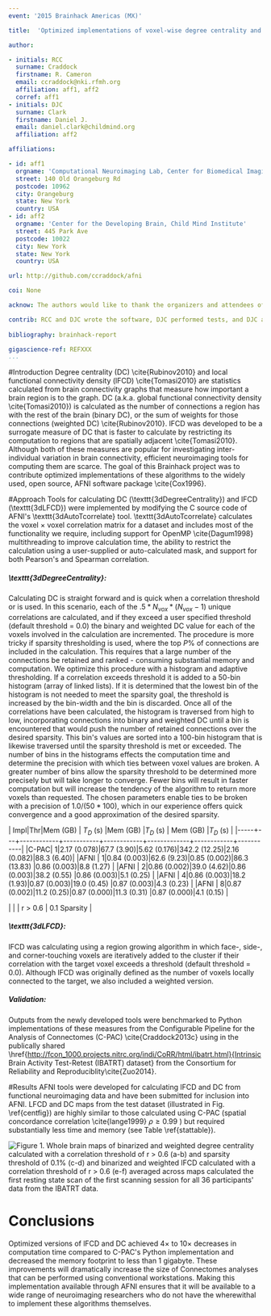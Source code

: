 ```yaml
---
event: '2015 Brainhack Americas (MX)'

title:  'Optimized implementations of voxel-wise degree centrality and local functional connectivity density mapping in AFNI'

author:

- initials: RCC
  surname: Craddock
  firstname: R. Cameron
  email: ccraddock@nki.rfmh.org
  affiliation: aff1, aff2
  corref: aff1
- initials: DJC
  surname: Clark
  firstname: Daniel J.
  email: daniel.clark@childmind.org
  affiliation: aff2

affiliations: 

- id: aff1
  orgname: 'Computational Neuroimaging Lab, Center for Biomedical Imaging and Neuromodulation, Nathan Kline Institute for Psychiatric Research'
  street: 140 Old Orangeburg Rd
  postcode: 10962
  city: Orangeburg
  state: New York
  country: USA
- id: aff2
  orgname: 'Center for the Developing Brain, Child Mind Institute'
  street: 445 Park Ave
  postcode: 10022
  city: New York
  state: New York
  country: USA

url: http://github.com/ccraddock/afni

coi: None

acknow: The authors would like to thank the organizers and attendees of Brainhack MX and the developers of AFNI. This project was funded in part by a Educational Research Grant from Amazon Web Services.

contrib: RCC and DJC wrote the software, DJC performed tests, and DJC and RCC wrote the report.
  
bibliography: brainhack-report

gigascience-ref: REFXXX
...
```


#Introduction
Degree centrality (DC) \cite{Rubinov2010} and local functional connectivity density (lFCD) \cite{Tomasi2010} are statistics calculated from brain connectivity graphs that measure how important a brain region is to the graph. DC (a.k.a. global functional connectivity density \cite{Tomasi2010}) is calculated as the number of connections a region has with the rest of the brain (binary DC), or the sum of weights for those connections (weighted DC) \cite{Rubinov2010}. lFCD was developed to be a surrogate measure of DC that is faster to calculate by restricting its computation to regions that are spatially adjacent \cite{Tomasi2010}. Although both of these measures are popular for investigating inter-individual variation in brain connectivity, efficient neuroimaging tools for computing them are scarce. The goal of this Brainhack project was to contribute optimized implementations of these algorithms to the widely used, open source, AFNI software package \cite{Cox1996}.

#Approach
Tools for calculating DC (\texttt{3dDegreeCentrality}) and lFCD (\texttt{3dLFCD}) were implemented by modifying the C source code of AFNI's \texttt{3dAutoTcorrelate} tool. \texttt{3dAutoTcorrelate} calculates the voxel $\times$ voxel correlation matrix for a dataset and includes most of the functionality we require, including support for OpenMP \cite{Dagum1998} multithreading to improve calculation time, the ability to restrict the calculation using a user-supplied or auto-calculated mask, and support for both Pearson's and Spearman correlation.

##### \texttt{3dDegreeCentrality}:
Calculating DC is straight forward and is quick when a correlation threshold or is used. In this scenario, each of the $.5*N_{vox}*(N_{vox}-1)$ unique correlations are calculated, and if they exceed a user specified threshold (default threshold = 0.0) the binary and weighted DC value for each of the voxels involved in the calculation are incremented. The procedure is more tricky if sparsity thresholding is used, where the top $P\%$ of connections are included in the calculation. This requires that a large number of the connections be retained and ranked - consuming substantial memory and computation. We optimize this procedure with a histogram and adaptive thresholding. If a correlation exceeds threshold it is added to a 50-bin histogram (array of linked lists). If it is determined that the lowest bin of the histogram is not needed to meet the sparsity goal, the threshold is increased by the bin-width and the bin is discarded. Once all of the correlations have been calculated, the histogram is traversed from high to low, incorporating connections into binary and weighted DC until a bin is encountered that would push the number of retained connections over the desired sparsity. This bin's values are sorted into a 100-bin histogram that is likewise traversed until the sparsity threshold is met or exceeded. The number of bins in the histograms effects the computation time and determine the precision with which ties between voxel values are broken. A greater number of bins allow the sparsity threshold to be determined more precisely but will take longer to converge. Fewer bins will result in faster computation but will increase the tendency of the algorithm to return more voxels than requested. The chosen parameters enable ties to be broken with a precision of $1.0/(50*100)$, which in our experience offers quick convergence and a good approximation of the desired sparsity.



| Impl|Thr|Mem (GB)    | $T_D$ (s) |Mem (GB)    |$T_D$ (s)    | Mem (GB)   |$T_D$ (s)  |
|-----+---+------------+-----------+------------+-------------+------------+-----------|
|C-PAC|  1|2.17 (0.078)|67.7 (3.90)|5.62 (0.176)|342.2 (12.25)|2.16 (0.082)|88.3 (6.40)|
|AFNI |  1|0.84 (0.003)|62.6 (9.23)|0.85 (0.002)|86.3 (13.83) |0.86 (0.003)|8.8 (1.27) |
|AFNI |  2|0.86 (0.002)|39.0 (4.62)|0.86 (0.003)|38.2 (0.55)  |0.86 (0.003)|5.1 (0.25) |
|AFNI |  4|0.86 (0.003)|18.2 (1.93)|0.87 (0.003)|19.0 (0.45)  |0.87 (0.003)|4.3 (0.23) |
|AFNI |  8|0.87 (0.002)|11.2 (0.25)|0.87 (0.000)|11.3 (0.31)  |0.87 (0.000)|4.1 (0.15) |

|     |    | r > 0.6 | 0.1 Sparsity |

##### \texttt{3dLFCD}:
lFCD was calculating using a region growing algorithm in which face-, side-, and corner-touching voxels are iteratively added to the cluster if their correlation with the target voxel exceeds a threshold (default threshold = 0.0). Although lFCD was originally defined as the number of voxels locally connected to the target, we also included a weighted version.

##### Validation:
Outputs from the newly developed tools were benchmarked to Python implementations of these measures from the Configurable Pipeline for the Analysis of Connectomes (C-PAC) \cite{Craddock2013c} using in the publically shared \href{http://fcon_1000.projects.nitrc.org/indi/CoRR/html/ibatrt.html}{Intrinsic Brain Activity Test-Retest (IBATRT) dataset} from the Consortium for Reliability and Reproduciblity\cite{Zuo2014}.

#Results
AFNI tools were developed for calculating lFCD and DC from functional neuroimaging data and have been submitted for inclusion into AFNI. LFCD and DC maps from the test dataset (illustrated in Fig. \ref{centfig}) are highly similar to those calculated using C-PAC (spatial concordance correlation \cite{lange1999} $\rho \geq 0.99$ ) but required substantially less time and memory (see Table \ref{stattable}).

![Figure 1. Whole brain maps of binarized and weighted degree centrality calculated with a correlation threshold of r > 0.6 (a-b) and sparsity threshold of 0.1\% (c-d) and binarized and weighted lFCD calculated with a correlation threshold of r > 0.6 (e-f) averaged across maps calculated the first resting state scan of the first scanning session for all 36 participants' data from the IBATRT data. ](centrality_plot2.png)

# Conclusions
Optimized versions of lFCD and DC achieved 4$\times$ to 10$\times$ decreases in computation time compared to C-PAC's Python implementation and decreased the memory footprint to less than 1 gigabyte. These improvements will dramatically increase the size of Connectomes analyses that can be performed using conventional workstations. Making this implementation available through AFNI ensures that it will be available to a wide range of neuroimaging researchers who do not have the wherewithal to implement these algorithms themselves.
